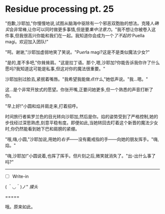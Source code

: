 # Residue processing pt. 25

"抱歉,沙耶加,"你慢慢地说,试图从脑海中驱除有一个邪恶双胞胎的想法。克隆人*确实*会非常棒,让你可以同时做更多事情,但是要*集中注意力*。"我不想让你被卷入这件事,但我很高兴你能和我们在一起。我知道你会成为一个*了不起的* Puella magi。欢迎加入团队!"

"呵。谢谢,"沙耶加虚弱地笑了笑说。"Pu*er*la magi?这是不是类似魔法少女?"

"是的,差不多吧,"你耸耸肩。"这是拉丁语。那个,嗯,沙耶加?你能告诉我你许了什么愿吗?我知道这可能是私事,但这对你的魔法很重要。"

沙耶加别过脸去,紧抿着嘴唇。"我希望我能做*点什么*,"她低声说。"我...嗯。"

这...是个非常开放式的愿望。你张开嘴,正要问她更多,但一个熟悉的声音打断了你。

"早上好!"小圆和焰并肩走来,打着招呼。

时间旅行者紫罗兰色的目光转向沙耶加,然后是你。焰的姿势受到了严格控制,她的步伐经过深思熟虑,刻意平稳有度。即便如此,当她转回去盯着这个新晋的魔法少女时,你仍然能看到她下巴和肩膀的紧绷。

"哦,嗨,小圆,"沙耶加说,用她的*右手*——没有戴戒指的手——向她的朋友挥手。"嗨,焰。"

"嗨,沙耶加!"小圆说着,也挥了挥手。但片刻之后,微笑就消失了。"出-出什么事了吗?"

---

- [ ] Write-in

( ＾◡＾)ノ" *摸头*

=====

哦。原来如此。
